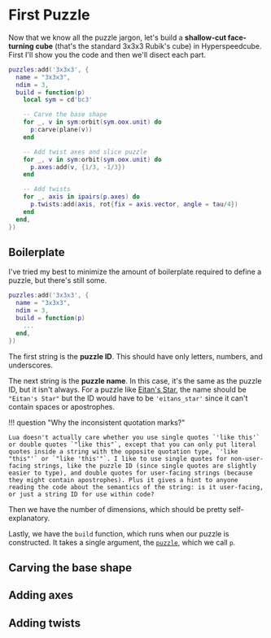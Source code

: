 # First Puzzle

Now that we know all the puzzle jargon, let's build a **shallow-cut face-turning cube** (that's the standard 3x3x3 Rubik's cube) in Hyperspeedcube. First I'll show you the code and then we'll disect each part.

```lua title="3x3x3.lua"
puzzles:add('3x3x3', {
  name = "3x3x3",
  ndim = 3,
  build = function(p)
    local sym = cd'bc3'

    -- Carve the base shape
    for _, v in sym:orbit(sym.oox.unit) do
      p:carve(plane(v))
    end

    -- Add twist axes and slice puzzle
    for _, v in sym:orbit(sym.oox.unit) do
      p.axes:add(v, {1/3, -1/3})
    end

    -- Add twists
    for _, axis in ipairs(p.axes) do
      p.twists:add(axis, rot{fix = axis.vector, angle = tau/4})
    end
  end,
})
```

## Boilerplate

I've tried my best to minimize the amount of boilerplate required to define a puzzle, but there's still some.

```lua title="Boilerplate"
puzzles:add('3x3x3', {
  name = "3x3x3",
  ndim = 3,
  build = function(p)
    ...
  end,
})
```

The first string is the **puzzle ID**. This should have only letters, numbers, and underscores.

The next string is the **puzzle name**. In this case, it's the same as the puzzle ID, but it isn't always. For a puzzle like [Eitan's Star], the name should be `"Eitan's Star"` but the ID would have to be `'eitans_star'` since it can't contain spaces or apostrophes.

[Eitan's Star]: https://twistypuzzles.com/app/museum/museum_showitem.php?pkey=5356

!!! question "Why the inconsistent quotation marks?"

    Lua doesn't actually care whether you use single quotes `'like this'` or double quotes `"like this"`, except that you can only put literal quotes inside a string with the opposite quotation type, `'like "this"'` or `"like 'this'"`. I like to use single quotes for non-user-facing strings, like the puzzle ID (since single quotes are slightly easier to type), and double quotes for user-facing strings (because they might contain apostrophes). Plus it gives a hint to anyone reading the code about the semantics of the string: is it user-facing, or just a string ID for use within code?

Then we have the number of dimensions, which should be pretty self-explanatory.

Lastly, we have the `build` function, which runs when our puzzle is constructed. It takes a single argument, the [`puzzle`](../lua/puzzle-construction/puzzle.md), which we call `p`.

## Carving the base shape

## Adding axes

## Adding twists
